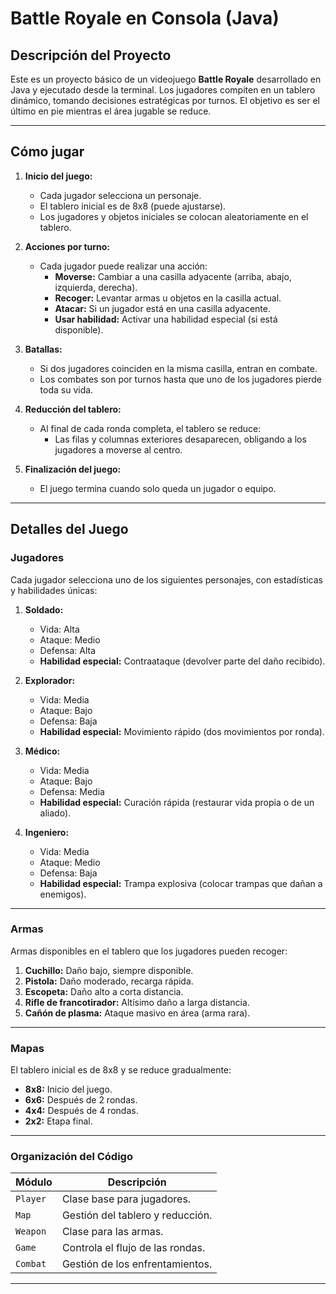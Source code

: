 # Battle Royale en Consola (Java)

## **Descripción del Proyecto**
Este es un proyecto básico de un videojuego **Battle Royale** desarrollado en Java y ejecutado desde la terminal. Los jugadores compiten en un tablero dinámico, tomando decisiones estratégicas por turnos. El objetivo es ser el último en pie mientras el área jugable se reduce.

---

## **Cómo jugar**
1. **Inicio del juego:**
   - Cada jugador selecciona un personaje.
   - El tablero inicial es de 8x8 (puede ajustarse).
   - Los jugadores y objetos iniciales se colocan aleatoriamente en el tablero.

2. **Acciones por turno:**
   - Cada jugador puede realizar una acción:
     - **Moverse:** Cambiar a una casilla adyacente (arriba, abajo, izquierda, derecha).
     - **Recoger:** Levantar armas u objetos en la casilla actual.
     - **Atacar:** Si un jugador está en una casilla adyacente.
     - **Usar habilidad:** Activar una habilidad especial (si está disponible).

3. **Batallas:**
   - Si dos jugadores coinciden en la misma casilla, entran en combate.
   - Los combates son por turnos hasta que uno de los jugadores pierde toda su vida.

4. **Reducción del tablero:**
   - Al final de cada ronda completa, el tablero se reduce:
     - Las filas y columnas exteriores desaparecen, obligando a los jugadores a moverse al centro.

5. **Finalización del juego:**
   - El juego termina cuando solo queda un jugador o equipo.

---

## **Detalles del Juego**

### **Jugadores**
Cada jugador selecciona uno de los siguientes personajes, con estadísticas y habilidades únicas:

1. **Soldado:**
   - Vida: Alta
   - Ataque: Medio
   - Defensa: Alta
   - **Habilidad especial:** Contraataque (devolver parte del daño recibido).

2. **Explorador:**
   - Vida: Media
   - Ataque: Bajo
   - Defensa: Baja
   - **Habilidad especial:** Movimiento rápido (dos movimientos por ronda).

3. **Médico:**
   - Vida: Media
   - Ataque: Bajo
   - Defensa: Media
   - **Habilidad especial:** Curación rápida (restaurar vida propia o de un aliado).

4. **Ingeniero:**
   - Vida: Media
   - Ataque: Medio
   - Defensa: Baja
   - **Habilidad especial:** Trampa explosiva (colocar trampas que dañan a enemigos).

---

### **Armas**
Armas disponibles en el tablero que los jugadores pueden recoger:

1. **Cuchillo:** Daño bajo, siempre disponible.
2. **Pistola:** Daño moderado, recarga rápida.
3. **Escopeta:** Daño alto a corta distancia.
4. **Rifle de francotirador:** Altísimo daño a larga distancia.
5. **Cañón de plasma:** Ataque masivo en área (arma rara).

---

### **Mapas**
El tablero inicial es de 8x8 y se reduce gradualmente:
- **8x8:** Inicio del juego.
- **6x6:** Después de 2 rondas.
- **4x4:** Después de 4 rondas.
- **2x2:** Etapa final.

---

### **Organización del Código**
| Módulo                 | Descripción                              |
|------------------------|------------------------------------------|
| `Player`               | Clase base para jugadores.               |
| `Map`                  | Gestión del tablero y reducción.         |
| `Weapon`               | Clase para las armas.                    |
| `Game`                 | Controla el flujo de las rondas.         |
| `Combat`               | Gestión de los enfrentamientos.          |

---


